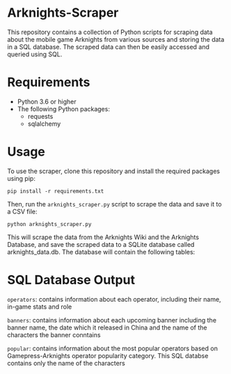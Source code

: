 # Arknights-Scraper

This repository contains a collection of Python scripts for scraping data about the mobile game Arknights from various sources and storing the data in a SQL database. The scraped data can then be easily accessed and queried using SQL.

# Requirements
- Python 3.6 or higher
- The following Python packages:
  - requests
  - sqlalchemy
# Usage
To use the scraper, clone this repository and install the required packages using pip:

```
pip install -r requirements.txt
```
Then, run the `arknights_scraper.py` script to scrape the data and save it to a CSV file:


```
python arknights_scraper.py
```
This will scrape the data from the Arknights Wiki and the Arknights Database, and save the scraped data to a SQLite database called arknights_data.db. The database will contain the following tables:

# SQL Database Output

`operators`: contains information about each operator, including their name, in-game stats and role

`banners`: contains information about each upcoming banner including the banner name, the date which it released in China and the name of the characters the banner conntains

`popular`: contains information about the most popular operators based on Gamepress-Arknights operator popularity category. This SQL databse contains only the name of the characters
